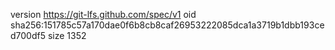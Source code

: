 version https://git-lfs.github.com/spec/v1
oid sha256:151785c57a170dae0f6b8cb8caf26953222085dca1a3719b1dbb193ced700df5
size 1352
